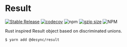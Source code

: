 # Result

[![Stable Release](https://img.shields.io/npm/v/@desync/result.svg)](https://npm.im/@desync/result)
[![codecov](https://codecov.io/gh/belgattitude/desync/branch/master/graph/badge.svg?flag=useDeepCompareMemoize)](https://codecov.io/gh/belgattitude/desync)
![npm](https://img.shields.io/npm/dt/@desync/result)
[![gzip size](https://badgen.net/bundlephobia/minzip/@desync/result)](https://bundlephobia.com/result?p=@desync/result)
![NPM](https://img.shields.io/npm/l/@desync/result)

Rust inspired Result object based on discriminated unions.

```
$ yarn add @desync/result
```

